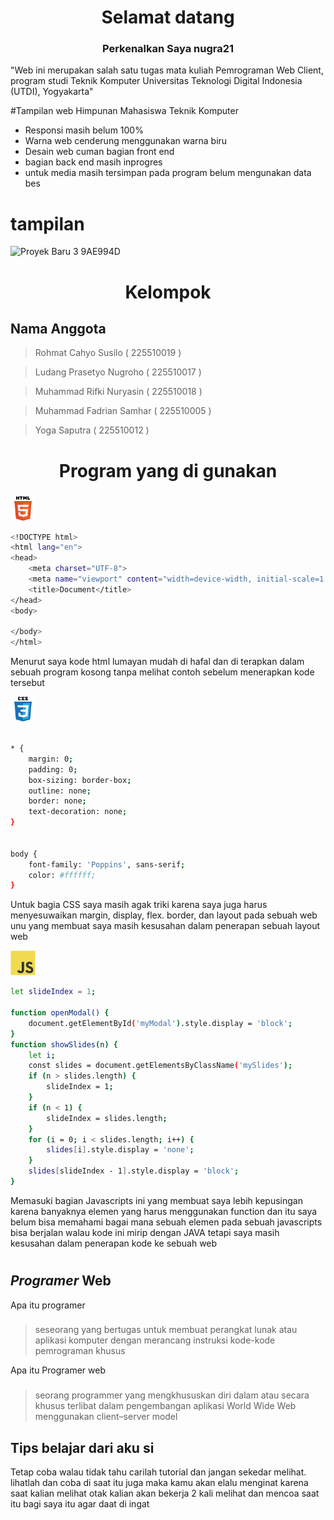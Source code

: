 <h1 align="center">Selamat datang</h1>
<h3 align="center">Perkenalkan Saya nugra21</h3>

"Web ini merupakan salah satu tugas mata kuliah Pemrograman Web Client, program studi Teknik Komputer Universitas Teknologi Digital Indonesia (UTDI), Yogyakarta"

#Tampilan web Himpunan Mahasiswa Teknik Komputer

- Responsi masih belum 100%
- Warna web cenderung menggunakan warna biru
- Desain web cuman bagian front end
- bagian back end masih inprogres
- untuk media masih tersimpan pada program belum mengunakan data bes

# tampilan 



![Proyek Baru 3  9AE994D](https://github.com/Nugraa21/HIMATEK/assets/150422561/c6d096d4-af04-4b8e-bee9-631cf4974c1d)

<!-- <img align="right" alt="Coding" width="400" src="https://avatars.githubusercontent.com/u/150422561?v=4"> -->


<h1 align="center"> Kelompok </h1>

##  Nama Anggota
> Rohmat Cahyo Susilo  ( 225510019 )

>Ludang Prasetyo Nugroho  ( 225510017 )

>Muhammad Rifki Nuryasin  ( 225510018 )

>Muhammad Fadrian Samhar   ( 225510005 )

>Yoga Saputra   ( 225510012 )


<h3 align="left"></h3>
<p align="left">
<h1 align="center"></h1>
<h1 align="center"> Program yang di gunakan </h1>

<h3 align="left"></h3>
<p align="left">
<!-- <a href="https://www.youtube.com/@nugra2178" target="blank"><img align="center" src="https://raw.githubusercontent.com/rahuldkjain/github-profile-readme-generator/master/src/images/icons/Social/youtube.svg" alt="nugra21" height="30" width="40" /></a>
</p> -->

<p align="left">

<a href="https://www.w3.org/html/" target="_blank" rel="noreferrer"> <img src="https://raw.githubusercontent.com/devicons/devicon/master/icons/html5/html5-original-wordmark.svg" alt="html5" width="40" height="40"/>
</a>

```sh
<!DOCTYPE html>
<html lang="en">
<head>
    <meta charset="UTF-8">
    <meta name="viewport" content="width=device-width, initial-scale=1.0">
    <title>Document</title>
</head>
<body>
    
</body>
</html>
```
Menurut saya kode html lumayan mudah di hafal dan di terapkan dalam sebuah program kosong tanpa melihat contoh sebelum menerapkan kode tersebut 

<a href="https://www.w3schools.com/css/" target="_blank" rel="noreferrer"> <img src="https://raw.githubusercontent.com/devicons/devicon/master/icons/css3/css3-original-wordmark.svg" alt="css3" width="40" height="40"/> 
</a>

```sh

* {
    margin: 0;
    padding: 0;
    box-sizing: border-box;
    outline: none;
    border: none;
    text-decoration: none;
}


body {
    font-family: 'Poppins', sans-serif;
    color: #ffffff;
}

```
Untuk bagia CSS saya masih agak triki karena saya juga harus menyesuwaikan margin, display, flex. border, dan layout pada sebuah web unu yang membuat saya masih kesusahan dalam penerapan sebuah layout web 

<a href="https://developer.mozilla.org/en-US/docs/Web/JavaScript" target="_blank" rel="noreferrer"> <img src="https://raw.githubusercontent.com/devicons/devicon/master/icons/javascript/javascript-original.svg" alt="javascript" width="40" height="40"/>
</a>

```sh
let slideIndex = 1;

function openModal() {
    document.getElementById('myModal').style.display = 'block';
}
function showSlides(n) {
    let i;
    const slides = document.getElementsByClassName('mySlides');
    if (n > slides.length) {
        slideIndex = 1;
    }
    if (n < 1) {
        slideIndex = slides.length;
    }
    for (i = 0; i < slides.length; i++) {
        slides[i].style.display = 'none';
    }
    slides[slideIndex - 1].style.display = 'block';
}
```
Memasuki bagian Javascripts  ini yang membuat saya lebih kepusingan karena banyaknya elemen yang harus menggunakan function dan itu saya belum bisa memahami bagai mana sebuah elemen pada sebuah javascripts bisa berjalan walau kode ini mirip dengan JAVA tetapi saya masih kesusahan dalam penerapan kode ke sebuah web 
 </p>

#

## _Programer_ Web

Apa itu programer

<h3 align="left"></h3>

> seseorang yang bertugas untuk membuat perangkat lunak atau aplikasi komputer dengan merancang instruksi kode-kode pemrograman khusus

Apa itu Programer web

<h3 align="left"></h3>

> seorang programmer yang mengkhususkan diri dalam atau secara khusus terlibat dalam pengembangan aplikasi World Wide Web menggunakan client–server model

## Tips belajar dari aku si

Tetap coba walau tidak tahu carilah tutorial
dan jangan sekedar melihat. lihatlah dan coba di saat itu juga maka kamu akan elalu menginat karena saat kalian melihat otak kalian akan bekerja 2 kali melihat dan mencoa saat itu
bagi saya itu agar daat di ingat
